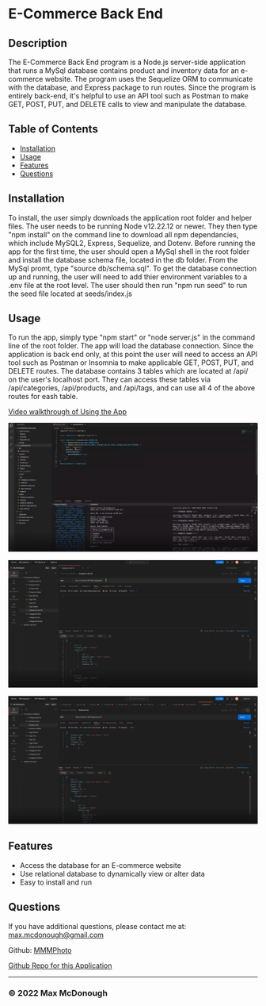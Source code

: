 # E-Commerce Back End

## Description

The E-Commerce Back End program is a Node.js server-side application that runs a MySql database contains product and inventory data for an e-commerce website. The program uses the Sequelize ORM to communicate with the database, and Express package to run routes. Since the program is entirely back-end, it's helpful to use an API tool such as Postman to make GET, POST, PUT, and DELETE calls to view and manipulate the database.

## Table of Contents

- [Installation](#installation)
- [Usage](#usage)
- [Features](#features)
- [Questions](#questions)

## Installation

To install, the user simply downloads the application root folder and helper files. The user needs to be running Node v12.22.12 or newer. They then type "npm install" on the command line to download all npm dependancies, which include MySQL2, Express, Sequelize, and Dotenv. Before running the app for the first time, the user should open a MySql shell in the root folder and install the database schema file, located in the db folder. From the MySql promt, type "source db/schema.sql". To get the database connection up and running, the user will need to add thier environment variables to a .env file at the root level. The user should then run "npm run seed" to run the seed file located at seeds/index.js

## Usage

To run the app, simply type "npm start" or "node server.js" in the command line of the root folder. The app will load the database connection. Since the application is back end only, at this point the user will need to access an API tool such as Postman or Insomnia to make applicable GET, POST, PUT, and DELETE routes. The database contains 3 tables which are located at /api/ on the user's localhost port. They can access these tables via /api/categories, /api/products, and /api/tags, and can use all 4 of the above routes for eash table.

[Video walkthrough of Using the App](https://drive.google.com/file/d/18asC8ZewBIQJWJ0StMtqGgC-zsy8cSom/view)

![Usage Screenshot 1](./images/e-commerce-back-end-screenshot-1.png?raw=true)

![Usage Screenshot 2](./images/e-commerce-back-end-screenshot-2.png?raw=true)
  
![Usage Screenshot 2](./images/e-commerce-back-end-screenshot-3.png?raw=true)

## Features

- Access the database for an E-commerce website
- Use relational database to dynamically view or alter data
- Easy to install and run

## Questions

If you have additional questions, please contact me at: max.mcdonough@gmail.com

Github: [MMMPhoto](https://github.com/MMMPhoto)
  
[Github Repo for this Application](https://github.com/MMMPhoto/e-commerce-back-end)

--------------------------------------

### &copy; 2022 Max McDonough


  
